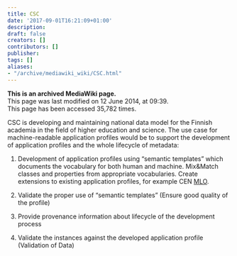 ```yaml
---
title: CSC
date: '2017-09-01T16:21:09+01:00'
description: 
draft: false
creators: []
contributors: []
publisher: 
tags: []
aliases:
- "/archive/mediawiki_wiki/CSC.html"
---
```


 **This is an archived MediaWiki page.**  
This page was last modified on 12 June 2014, at 09:39.  
This page has been accessed 35,782 times.

CSC is developing and maintaining national data model for the Finnish academia in the field of higher education and science. The use case for machine-readable application profiles would be to support the development of application profiles and the whole lifecycle of metadata:

1. Development of application profiles using “semantic templates” which documents the vocabulary for both human and machine. Mix&Match classes and properties from appropriate vocabularies. Create extensions to existing application profiles, for example CEN [MLO](http://www.cen-ltso.net/main.aspx?put=1042).

2. Validate the proper use of “semantic templates” (Ensure good quality of the profile)

3. Provide provenance information about lifecycle of the development process

4. Validate the instances against the developed application profile (Validation of Data)

